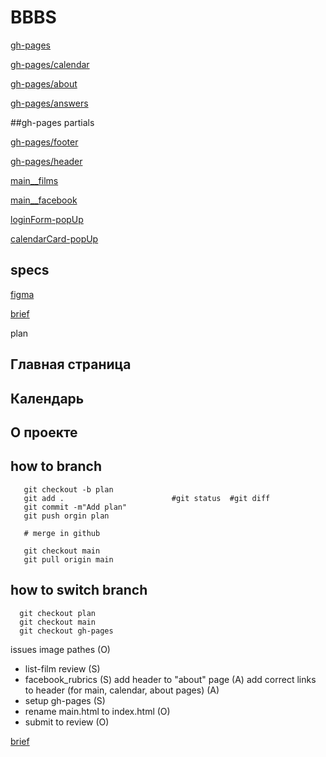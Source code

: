 # BBBS


[gh-pages](https://yandex-prakticumnko.github.io/BBBS/)

[gh-pages/calendar](https://yandex-prakticumnko.github.io/BBBS/calendar)

[gh-pages/about](https://yandex-prakticumnko.github.io/BBBS/about)

[gh-pages/answers](https://yandex-prakticumnko.github.io/BBBS/answers)


##gh-pages partials

[gh-pages/footer](https://yandex-prakticumnko.github.io/BBBS/footer)

[gh-pages/header](https://yandex-prakticumnko.github.io/BBBS/header)

[main__films](https://yandex-prakticumnko.github.io/BBBS/main__films)

[main__facebook](https://yandex-prakticumnko.github.io/BBBS/main__facebook)

[loginForm-popUp](https://yandex-prakticumnko.github.io/BBBS/loginForm-popUp)

[calendarCard-popUp](https://yandex-prakticumnko.github.io/BBBS/calendarCard-popUp)



## specs

[figma](https://www.figma.com/file/11gCLSDOYlvkbuI3FU36Up/BBBS-for-students?node-id=0%3A1)

[brief](https://www.notion.so/4bf1679662f241ee926fbe21160501c2)


plan
  ## Главная страница
  ## Календарь
  ## О проекте


## how to branch
  ```
     git checkout -b plan
     git add .                        #git status  #git diff 
     git commit -m"Add plan"
     git push orgin plan
     
     # merge in github 
      
     git checkout main
     git pull origin main
   ```


## how to switch branch
  ```
    git checkout plan
    git checkout main
    git checkout gh-pages
  ```

issues
  image pathes (O)
  - list-film review (S)
  - facebook_rubrics (S)
  add header to "about" page (A)
  add correct links to header (for main, calendar, about pages) (A)
  - setup gh-pages (S)
  - rename main.html to index.html (O)
  - submit to review (O)

[brief](https://www.notion.so/4bf1679662f241ee926fbe21160501c2)


